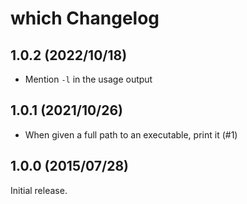 # which Changelog

## 1.0.2 (2022/10/18)

* Mention `-l` in the usage output

## 1.0.1 (2021/10/26)

* When given a full path to an executable, print it (#1)

## 1.0.0 (2015/07/28)

Initial release.
